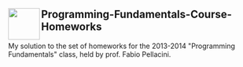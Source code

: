 <div>
  <img src="./Python.ico" align="left" width="64"/>
  <h2> Programming-Fundamentals-Course-Homeworks </h2>
</div>
My solution to the set of homeworks for the 2013-2014 "Programming Fundamentals" class, held by prof. Fabio Pellacini.
